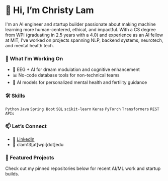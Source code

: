 # 👋 Hi, I’m Christy Lam

I'm an AI engineer and startup builder passionate about making machine learning more human-centered, ethical, and impactful. With a CS degree from WPI (graduating in 2.5 years with a 4.0) and experience as an AI fellow at MIT, I’ve worked on projects spanning NLP, backend systems, neurotech, and mental health tech.

### 🔧 What I’m Working On
- 🧠 EEG + AI for dream modulation and cognitive enhancement
- 📊 No-code database tools for non-technical teams
- 🤖 AI models for personalized mental health and fertility guidance

### 🛠️ Skills
`Python` `Java` `Spring Boot` `SQL` `scikit-learn` `Keras` `PyTorch` `Transformers` `REST APIs`

### 📫 Let’s Connect
- 💼 [LinkedIn](https://www.linkedin.com/in/christylam-swe)
- 💌 clam13[at]wpi[dot]edu

### 📌 Featured Projects
Check out my pinned repositories below for recent AI/ML work and startup builds.


